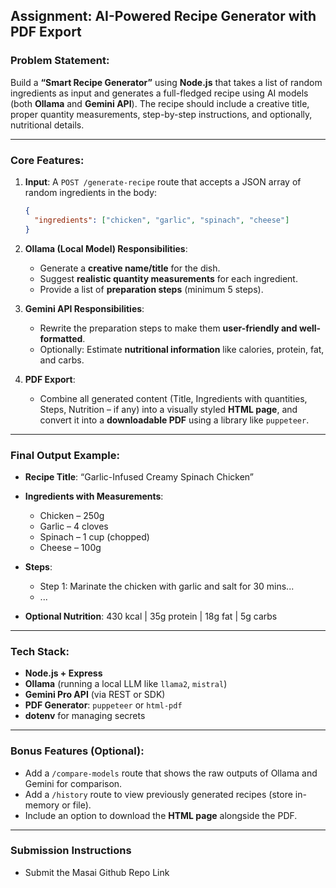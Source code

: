 ## **Assignment: AI-Powered Recipe Generator with PDF Export**

### **Problem Statement:**

Build a **“Smart Recipe Generator”** using **Node.js** that takes a list of random ingredients as input and generates a full-fledged recipe using AI models (both **Ollama** and **Gemini API**). The recipe should include a creative title, proper quantity measurements, step-by-step instructions, and optionally, nutritional details.

---

### **Core Features:**

1. **Input**:
   A `POST /generate-recipe` route that accepts a JSON array of random ingredients in the body:

   ```json
   {
     "ingredients": ["chicken", "garlic", "spinach", "cheese"]
   }
   ```

2. **Ollama (Local Model) Responsibilities**:

   - Generate a **creative name/title** for the dish.
   - Suggest **realistic quantity measurements** for each ingredient.
   - Provide a list of **preparation steps** (minimum 5 steps).

3. **Gemini API Responsibilities**:

   - Rewrite the preparation steps to make them **user-friendly and well-formatted**.
   - Optionally: Estimate **nutritional information** like calories, protein, fat, and carbs.

4. **PDF Export**:

   - Combine all generated content (Title, Ingredients with quantities, Steps, Nutrition – if any) into a visually styled **HTML page**, and convert it into a **downloadable PDF** using a library like `puppeteer`.

---

### **Final Output Example:**

- **Recipe Title**: “Garlic-Infused Creamy Spinach Chicken”
- **Ingredients with Measurements**:

  - Chicken – 250g
  - Garlic – 4 cloves
  - Spinach – 1 cup (chopped)
  - Cheese – 100g

- **Steps**:

  - Step 1: Marinate the chicken with garlic and salt for 30 mins...
  - ...

- **Optional Nutrition**: 430 kcal | 35g protein | 18g fat | 5g carbs

---

### **Tech Stack:**

- **Node.js + Express**
- **Ollama** (running a local LLM like `llama2`, `mistral`)
- **Gemini Pro API** (via REST or SDK)
- **PDF Generator**: `puppeteer` or `html-pdf`
- **dotenv** for managing secrets

---

### **Bonus Features (Optional)**:

- Add a `/compare-models` route that shows the raw outputs of Ollama and Gemini for comparison.
- Add a `/history` route to view previously generated recipes (store in-memory or file).
- Include an option to download the **HTML page** alongside the PDF.

---

### **Submission Instructions**

- Submit the Masai Github Repo Link
